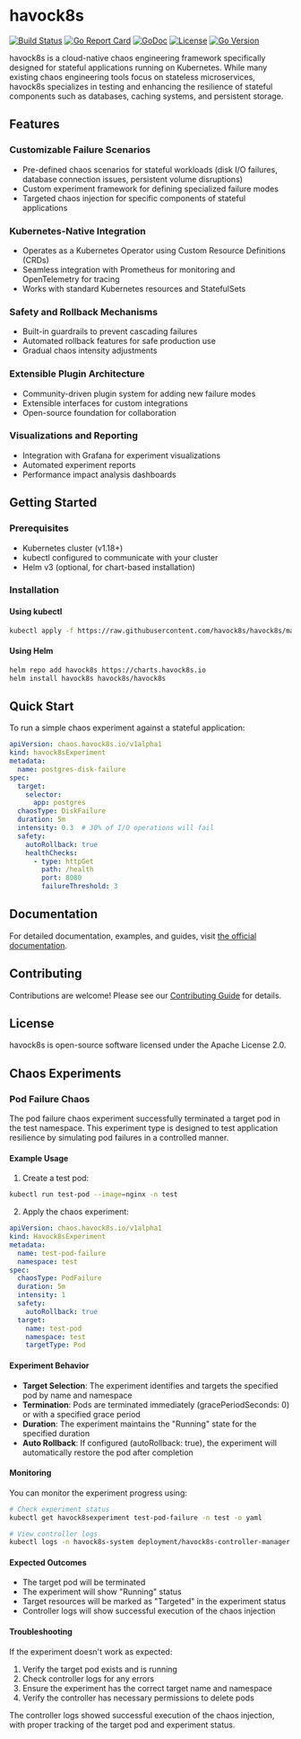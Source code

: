 # havock8s

[![Build Status](https://github.com/havock8s/havock8s/workflows/CI/badge.svg)](https://github.com/havock8s/havock8s/actions)
[![Go Report Card](https://goreportcard.com/badge/github.com/havock8s/havock8s)](https://goreportcard.com/report/github.com/havock8s/havock8s)
[![GoDoc](https://pkg.go.dev/badge/github.com/havock8s/havock8s)](https://pkg.go.dev/github.com/havock8s/havock8s)
[![License](https://img.shields.io/badge/License-Apache%202.0-blue.svg)](LICENSE)
[![Go Version](https://img.shields.io/github/go-mod/go-version/havock8s/havock8s)](go.mod)

havock8s is a cloud-native chaos engineering framework specifically designed for stateful applications running on Kubernetes. While many existing chaos engineering tools focus on stateless microservices, havock8s specializes in testing and enhancing the resilience of stateful components such as databases, caching systems, and persistent storage.

## Features

### Customizable Failure Scenarios
- Pre-defined chaos scenarios for stateful workloads (disk I/O failures, database connection issues, persistent volume disruptions)
- Custom experiment framework for defining specialized failure modes
- Targeted chaos injection for specific components of stateful applications

### Kubernetes-Native Integration
- Operates as a Kubernetes Operator using Custom Resource Definitions (CRDs)
- Seamless integration with Prometheus for monitoring and OpenTelemetry for tracing
- Works with standard Kubernetes resources and StatefulSets

### Safety and Rollback Mechanisms
- Built-in guardrails to prevent cascading failures
- Automated rollback features for safe production use
- Gradual chaos intensity adjustments

### Extensible Plugin Architecture
- Community-driven plugin system for adding new failure modes
- Extensible interfaces for custom integrations
- Open-source foundation for collaboration

### Visualizations and Reporting
- Integration with Grafana for experiment visualizations
- Automated experiment reports
- Performance impact analysis dashboards

## Getting Started

### Prerequisites
- Kubernetes cluster (v1.18+)
- kubectl configured to communicate with your cluster
- Helm v3 (optional, for chart-based installation)

### Installation

#### Using kubectl

```bash
kubectl apply -f https://raw.githubusercontent.com/havock8s/havock8s/main/config/install.yaml
```

#### Using Helm

```bash
helm repo add havock8s https://charts.havock8s.io
helm install havock8s havock8s/havock8s
```

## Quick Start

To run a simple chaos experiment against a stateful application:

```yaml
apiVersion: chaos.havock8s.io/v1alpha1
kind: havock8sExperiment
metadata:
  name: postgres-disk-failure
spec:
  target:
    selector:
      app: postgres
  chaosType: DiskFailure
  duration: 5m
  intensity: 0.3  # 30% of I/O operations will fail
  safety:
    autoRollback: true
    healthChecks:
      - type: httpGet
        path: /health
        port: 8080
        failureThreshold: 3
```

## Documentation

For detailed documentation, examples, and guides, visit [the official documentation](https://docs.havock8s.io).

## Contributing

Contributions are welcome! Please see our [Contributing Guide](CONTRIBUTING.md) for details.

## License

havock8s is open-source software licensed under the Apache License 2.0.

## Chaos Experiments

### Pod Failure Chaos
The pod failure chaos experiment successfully terminated a target pod in the test namespace. This experiment type is designed to test application resilience by simulating pod failures in a controlled manner.

#### Example Usage

1. Create a test pod:
```bash
kubectl run test-pod --image=nginx -n test
```

2. Apply the chaos experiment:
```yaml
apiVersion: chaos.havock8s.io/v1alpha1
kind: Havock8sExperiment
metadata:
  name: test-pod-failure
  namespace: test
spec:
  chaosType: PodFailure
  duration: 5m
  intensity: 1
  safety:
    autoRollback: true
  target:
    name: test-pod
    namespace: test
    targetType: Pod
```

#### Experiment Behavior
- **Target Selection**: The experiment identifies and targets the specified pod by name and namespace
- **Termination**: Pods are terminated immediately (gracePeriodSeconds: 0) or with a specified grace period
- **Duration**: The experiment maintains the "Running" state for the specified duration
- **Auto Rollback**: If configured (autoRollback: true), the experiment will automatically restore the pod after completion

#### Monitoring
You can monitor the experiment progress using:
```bash
# Check experiment status
kubectl get havock8sexperiment test-pod-failure -n test -o yaml

# View controller logs
kubectl logs -n havock8s-system deployment/havock8s-controller-manager
```

#### Expected Outcomes
- The target pod will be terminated
- The experiment will show "Running" status
- Target resources will be marked as "Targeted" in the experiment status
- Controller logs will show successful execution of the chaos injection

#### Troubleshooting
If the experiment doesn't work as expected:
1. Verify the target pod exists and is running
2. Check controller logs for any errors
3. Ensure the experiment has the correct target name and namespace
4. Verify the controller has necessary permissions to delete pods

The controller logs showed successful execution of the chaos injection, with proper tracking of the target pod and experiment status. 